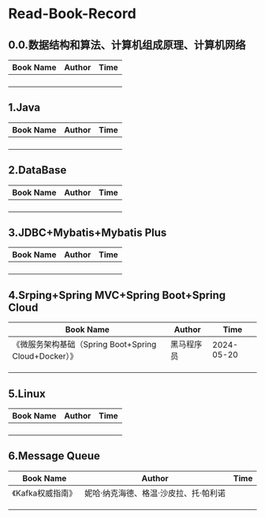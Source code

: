 # Read-Book-Record

## 0.0.数据结构和算法、计算机组成原理、计算机网络

| Book Name | Author | Time |
| --------- | ------ | ---- |
|           |        |      |
|           |        |      |
|           |        |      |
|           |        |      |

## 1.Java

| Book Name | Author | Time |
| --------- | ------ | ---- |
|           |        |      |
|           |        |      |
|           |        |      |
|           |        |      |

## 2.DataBase

| Book Name | Author | Time |
| --------- | ------ | ---- |
|           |        |      |
|           |        |      |
|           |        |      |
|           |        |      |

## 3.JDBC+Mybatis+Mybatis Plus

| Book Name | Author | Time |
| --------- | ------ | ---- |
|           |        |      |
|           |        |      |
|           |        |      |
|           |        |      |

## 4.Srping+Spring MVC+Spring Boot+Spring Cloud

| Book Name                                             | Author     | Time       |
| ----------------------------------------------------- | ---------- | ---------- |
| 《微服务架构基础（Spring Boot+Spring Cloud+Docker）》 | 黑马程序员 | 2024-05-20 |
|                                                       |            |            |
|                                                       |            |            |
|                                                       |            |            |

## 5.Linux

| Book Name | Author | Time |
| --------- | ------ | ---- |
|           |        |      |
|           |        |      |
|           |        |      |
|           |        |      |

## 6.Message Queue

| Book Name         | Author                                | Time |
| ----------------- | ------------------------------------- | ---- |
| 《Kafka权威指南》 | 妮哈·纳克海德、格温·沙皮拉、托·帕利诺 |      |
|                   |                                       |      |
|                   |                                       |      |
|                   |                                       |      |